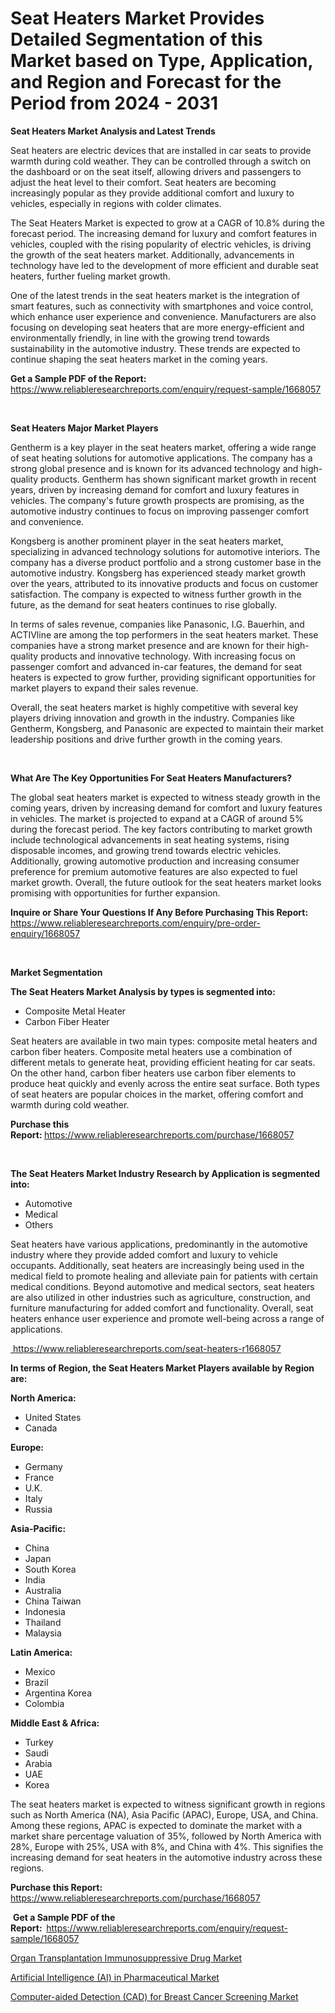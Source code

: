 <p><h1>Seat Heaters Market Provides Detailed Segmentation of this Market based on Type, Application, and Region and Forecast for the Period from 2024 - 2031</h1></p><p><strong>Seat Heaters Market Analysis and Latest Trends</strong></p>
<p><p>Seat heaters are electric devices that are installed in car seats to provide warmth during cold weather. They can be controlled through a switch on the dashboard or on the seat itself, allowing drivers and passengers to adjust the heat level to their comfort. Seat heaters are becoming increasingly popular as they provide additional comfort and luxury to vehicles, especially in regions with colder climates.</p><p>The Seat Heaters Market is expected to grow at a CAGR of 10.8% during the forecast period. The increasing demand for luxury and comfort features in vehicles, coupled with the rising popularity of electric vehicles, is driving the growth of the seat heaters market. Additionally, advancements in technology have led to the development of more efficient and durable seat heaters, further fueling market growth.</p><p>One of the latest trends in the seat heaters market is the integration of smart features, such as connectivity with smartphones and voice control, which enhance user experience and convenience. Manufacturers are also focusing on developing seat heaters that are more energy-efficient and environmentally friendly, in line with the growing trend towards sustainability in the automotive industry. These trends are expected to continue shaping the seat heaters market in the coming years.</p></p>
<p><strong>Get a Sample PDF of the Report:&nbsp;</strong> <a href="https://www.reliableresearchreports.com/enquiry/request-sample/1668057">https://www.reliableresearchreports.com/enquiry/request-sample/1668057</a></p>
<p>&nbsp;</p>
<p><strong>Seat Heaters Major Market Players</strong></p>
<p><p>Gentherm is a key player in the seat heaters market, offering a wide range of seat heating solutions for automotive applications. The company has a strong global presence and is known for its advanced technology and high-quality products. Gentherm has shown significant market growth in recent years, driven by increasing demand for comfort and luxury features in vehicles. The company's future growth prospects are promising, as the automotive industry continues to focus on improving passenger comfort and convenience.</p><p>Kongsberg is another prominent player in the seat heaters market, specializing in advanced technology solutions for automotive interiors. The company has a diverse product portfolio and a strong customer base in the automotive industry. Kongsberg has experienced steady market growth over the years, attributed to its innovative products and focus on customer satisfaction. The company is expected to witness further growth in the future, as the demand for seat heaters continues to rise globally.</p><p>In terms of sales revenue, companies like Panasonic, I.G. Bauerhin, and ACTIVline are among the top performers in the seat heaters market. These companies have a strong market presence and are known for their high-quality products and innovative technology. With increasing focus on passenger comfort and advanced in-car features, the demand for seat heaters is expected to grow further, providing significant opportunities for market players to expand their sales revenue.</p><p>Overall, the seat heaters market is highly competitive with several key players driving innovation and growth in the industry. Companies like Gentherm, Kongsberg, and Panasonic are expected to maintain their market leadership positions and drive further growth in the coming years.</p></p>
<p>&nbsp;</p>
<p><strong>What Are The Key Opportunities For Seat Heaters Manufacturers?</strong></p>
<p><p>The global seat heaters market is expected to witness steady growth in the coming years, driven by increasing demand for comfort and luxury features in vehicles. The market is projected to expand at a CAGR of around 5% during the forecast period. The key factors contributing to market growth include technological advancements in seat heating systems, rising disposable incomes, and growing trend towards electric vehicles. Additionally, growing automotive production and increasing consumer preference for premium automotive features are also expected to fuel market growth. Overall, the future outlook for the seat heaters market looks promising with opportunities for further expansion.</p></p>
<p><strong>Inquire or Share Your Questions If Any Before Purchasing This Report:</strong> <a href="https://www.reliableresearchreports.com/enquiry/pre-order-enquiry/1668057">https://www.reliableresearchreports.com/enquiry/pre-order-enquiry/1668057</a></p>
<p>&nbsp;</p>
<p><strong>Market Segmentation</strong></p>
<p><strong>The Seat Heaters Market Analysis by types is segmented into:</strong></p>
<p><ul><li>Composite Metal Heater</li><li>Carbon Fiber Heater</li></ul></p>
<p><p>Seat heaters are available in two main types: composite metal heaters and carbon fiber heaters. Composite metal heaters use a combination of different metals to generate heat, providing efficient heating for car seats. On the other hand, carbon fiber heaters use carbon fiber elements to produce heat quickly and evenly across the entire seat surface. Both types of seat heaters are popular choices in the market, offering comfort and warmth during cold weather.</p></p>
<p><strong>Purchase this Report:&nbsp;</strong><a href="https://www.reliableresearchreports.com/purchase/1668057">https://www.reliableresearchreports.com/purchase/1668057</a></p>
<p>&nbsp;</p>
<p><strong>The Seat Heaters Market Industry Research by Application is segmented into:</strong></p>
<p><ul><li>Automotive</li><li>Medical</li><li>Others</li></ul></p>
<p><p>Seat heaters have various applications, predominantly in the automotive industry where they provide added comfort and luxury to vehicle occupants. Additionally, seat heaters are increasingly being used in the medical field to promote healing and alleviate pain for patients with certain medical conditions. Beyond automotive and medical sectors, seat heaters are also utilized in other industries such as agriculture, construction, and furniture manufacturing for added comfort and functionality. Overall, seat heaters enhance user experience and promote well-being across a range of applications.</p></p>
<p><a href="https://www.reliableresearchreports.com/seat-heaters-r1668057">&nbsp;https://www.reliableresearchreports.com/seat-heaters-r1668057</a></p>
<p><strong>In terms of Region, the Seat Heaters Market Players available by Region are:</strong></p>
<p>
    <p> <strong> North America: </strong>
        <ul>
            <li>United States</li>
            <li>Canada</li>
        </ul>
        </p> 
    <p> <strong> Europe: </strong>
        <ul>
            <li>Germany</li>
            <li>France</li>
            <li>U.K.</li>
            <li>Italy</li>
            <li>Russia</li>
        </ul>
        </p> 
    <p> <strong> Asia-Pacific: </strong>
        <ul>
            <li>China</li>
            <li>Japan</li>
            <li>South Korea</li>
            <li>India</li>
            <li>Australia</li>
            <li>China Taiwan</li>
            <li>Indonesia</li>
            <li>Thailand</li>
            <li>Malaysia</li>
        </ul>
        </p> 
    <p> <strong> Latin America: </strong>
        <ul>
            <li>Mexico</li>
            <li>Brazil</li>
            <li>Argentina Korea</li>
            <li>Colombia</li>
        </ul>
        </p> 
    <p> <strong> Middle East & Africa: </strong>
        <ul>
            <li>Turkey</li>
            <li>Saudi</li>
            <li>Arabia</li>
            <li>UAE</li>
            <li>Korea</li>
        </ul>
    </p>
    </p>
<p><p>The seat heaters market is expected to witness significant growth in regions such as North America (NA), Asia Pacific (APAC), Europe, USA, and China. Among these regions, APAC is expected to dominate the market with a market share percentage valuation of 35%, followed by North America with 28%, Europe with 25%, USA with 8%, and China with 4%. This signifies the increasing demand for seat heaters in the automotive industry across these regions.</p></p>
<p><strong>Purchase this Report: </strong><a href="https://www.reliableresearchreports.com/purchase/1668057">https://www.reliableresearchreports.com/purchase/1668057</a></p>
<p>&nbsp;<strong>Get a Sample PDF of the Report:&nbsp;&nbsp;</strong><a href="https://www.reliableresearchreports.com/enquiry/request-sample/1668057">https://www.reliableresearchreports.com/enquiry/request-sample/1668057</a></p>
<p><strong></strong></p>
<p><p><a href="https://github.com/santosh758595/Market-Research-Report-List-5/blob/main/organ-transplantation-immunosuppressive-drug-market.md">Organ Transplantation Immunosuppressive Drug Market</a></p><p><a href="https://github.com/mbisetmhermsr/Market-Research-Report-List-3/blob/main/artificial-intelligence-ai-in-pharmaceutical-market.md">Artificial Intelligence (AI) in Pharmaceutical Market</a></p><p><a href="https://github.com/elizabethdagraca/Market-Research-Report-List-4/blob/main/computer-aided-detection-cad-for-breast-cancer-screening-market.md">Computer-aided Detection (CAD) for Breast Cancer Screening Market</a></p></p>